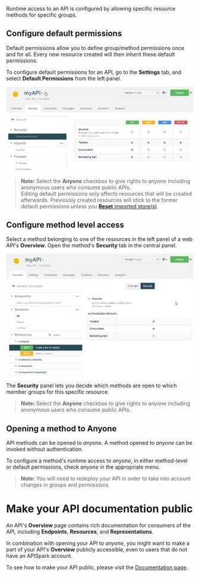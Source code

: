 Runtime access to an API is configured by allowing specific resource methods for specific groups.

## Configure default permissions

Default permissions allow you to define group/method permissions once and for all. Every new resource created will then inherit these default permissions.

To configure default permissions for an API, go to the **Settings** tab, and select **Default Permissions** from the left panel.

![default permissions](images/default-permissions.jpg "default permissions")

>**Note:** Select the **Anyone** checkbox to give rights to anyone including anonymous users who consume public APIs.  
Editing default permissions only affects resources that will be created afterwards. Previously created resources will stick to the former default permissions unless you [**Reset** imported store(s)](/technical-resources/apispark/guide/create/sync-api-store "Reset imported store(s)").

## Configure method level access

Select a method belonging to one of the resources in the left panel of a web API's **Overview**. Open the method's **Security** tab in the central panel.

![Security tab](images/security-tab.jpg "Security tab")

The **Security** panel lets you decide which methods are open to which member groups for this specific resource.

>**Note:** Select the **Anyone** checkbox to give rights to anyone including anonymous users who consume public APIs.

## Opening a method to Anyone

API methods can be opened to *anyone*. A method opened to *anyone* can be invoked without authentication.

To configure a method's runtime access to *anyone*, in either method-level or default permissions, check *anyone* in the appropriate menu.

> **Note:** You will need to redeploy your API in order to take into account changes in groups and permissions.

# Make your API documentation public

An API's **Overview** page contains rich documentation for consumers of the API, including **Endpoints**, **Resources**, and **Representations**.

In combination with opening your API to *anyone*, you might want to make a part of your API's **Overview** publicly accessible, even to users that do not have an APISpark account.

To see how to make your API public, please visit the [Documentation page](/technical-resources/apispark/guide/publish/publish/documentation "Documentation").
